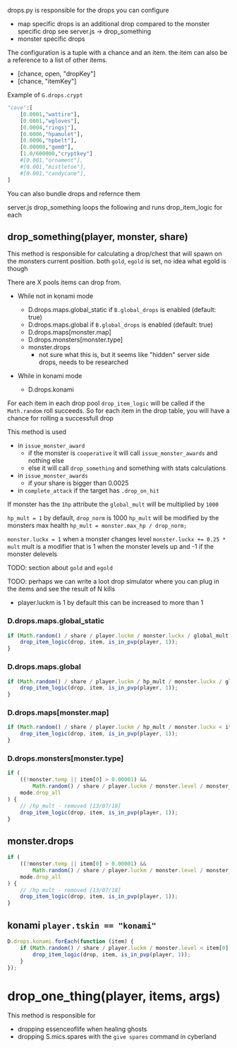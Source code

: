 drops.py is responsible for the drops
you can configure

- map specific drops is an additional drop compared to the monster specific drop see server.js -> drop_something
- monster specific drops

The configuration is a tuple with a chance and an item. the item can also be a reference to a list of other items.

- [chance, open, "dropKey"]
- [chance, "itemKey"]

Example of `G.drops.crypt`

```python
"cave":[
	[0.0001,"wattire"],
	[0.0001,"wgloves"],
	[0.0004,"ringsj"],
	[0.0006,"hpamulet"],
	[0.0006,"hpbelt"],
	[0.00008,"gem0"],
	[1.0/600000,"cryptkey"]
	#[0.001,"ornament"],
	#[0.001,"mistletoe"],
	#[0.001,"candycane"],
]
```

You can also bundle drops and refernce them

server.js drop_something loops the following and runs drop_item_logic for each

## drop_something(player, monster, share)

This method is responsible for calculating a drop/chest that will spawn on the monsters current position.
both `gold`, `egold` is set, no idea what egold is though

There are X pools items can drop from.

- While not in konami mode

  - D.drops.maps.global_static if `B.global_drops` is enabled (default: true)
  - D.drops.maps.global if `B.global_drops` is enabled (default: true)
  - D.drops.maps[monster.map]
  - D.drops.monsters[monster.type]
  - monster.drops
    - not sure what this is, but it seems like "hidden" server side drops, needs to be researched

- While in konami mode
  - D.drops.konami

For each item in each drop pool `drop_item_logic` will be called if the `Math.random` roll succeeds.
So for each item in the drop table, you will have a chance for rolling a successfull drop

This method is used

- in `issue_monster_award`
  - if the monster is `cooperative` it will call `issue_monster_awards` and nothing else
  - else it will call `drop_something` and something with stats calculations
- in `issue_monster_awards`
  - if your share is bigger than 0.0025
- in `complete_attack` if the target has `.drop_on_hit`

If monster has the `1hp` attribute the `global_mult` will be multiplied by `1000`

`hp_mult = 1` by default, `drop_norm` is 1000 `hp_mult` will be modified by the monsters max health `hp_mult = monster.max_hp / drop_norm;`

`monster.luckx = 1` when a monster changes level `monster.luckx += 0.25 * mult` mult is a modifier that is 1 when the monster levels up and -1 if the monster delevels

TODO: section about `gold` and `egold`

TODO: perhaps we can write a loot drop simulator where you can plug in the items and see the result of N kills

- player.luckm is 1 by default this can be increased to more than 1

### D.drops.maps.global_static

```js
if (Math.random() / share / player.luckm / monster.luckx / global_mult < item[0] || mode.drop_all) {
	drop_item_logic(drop, item, is_in_pvp(player, 1));
}
```

### D.drops.maps.global

```js
if (Math.random() / share / player.luckm / hp_mult / monster.luckx / global_mult < item[0] || mode.drop_all) {
	drop_item_logic(drop, item, is_in_pvp(player, 1));
}
```

### D.drops.maps[monster.map]

```js
if (Math.random() / share / player.luckm / hp_mult / monster.luckx < item[0] || mode.drop_all) {
	drop_item_logic(drop, item, is_in_pvp(player, 1));
}
```

### D.drops.monsters[monster.type]

```js
if (
	((!monster.temp || item[0] > 0.00001) &&
		Math.random() / share / player.luckm / monster.level / monster_mult < item[0]) ||
	mode.drop_all
) {
	// /hp_mult - removed [13/07/18]
	drop_item_logic(drop, item, is_in_pvp(player, 1));
}
```

## monster.drops

```js
if (
	((!monster.temp || item[0] > 0.00001) &&
		Math.random() / share / player.luckm / monster.level / monster_mult < item[0]) ||
	mode.drop_all
) {
	// /hp_mult - removed [13/07/18]
	drop_item_logic(drop, item, is_in_pvp(player, 1));
}
```

## konami `player.tskin == "konami"`

```js
D.drops.konami.forEach(function (item) {
	if (Math.random() / share / player.luckm / monster.level < item[0] || mode.drop_all) {
		drop_item_logic(drop, item, is_in_pvp(player, 1));
	}
});
```

# drop_one_thing(player, items, args)

This method is responsible for

- dropping essenceoflife when healing ghosts
- dropping S.mics.spares with the `give spares` command in cyberland
